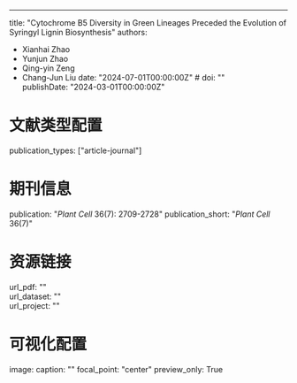 ---
title: "Cytochrome B5 Diversity in Green Lineages Preceded the Evolution of Syringyl Lignin Biosynthesis"
authors:
- Xianhai Zhao
- Yunjun Zhao
- Qing-yin Zeng
- Chang-Jun Liu
date: "2024-07-01T00:00:00Z"  #
doi: ""  
publishDate: "2024-03-01T00:00:00Z"  

# 文献类型配置
publication_types: ["article-journal"]

# 期刊信息
publication: "*Plant Cell* 36(7): 2709-2728"
publication_short: "*Plant Cell* 36(7)"  



# 资源链接
url_pdf: ""  
url_dataset: ""  
url_project: ""  

# 可视化配置
image:
  caption: ""
  focal_point: "center"
  preview_only: True  
